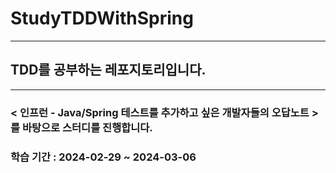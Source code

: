 # StudyTDDWithSpring

<hr/>

## TDD를 공부하는 레포지토리입니다.

<hr/>

### < 인프런 - Java/Spring 테스트를 추가하고 싶은 개발자들의 오답노트 > 를 바탕으로 스터디를 진행합니다.

### 학습 기간 : 2024-02-29 ~ 2024-03-06